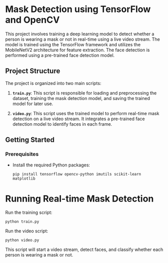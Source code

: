 # Mask Detection using TensorFlow and OpenCV

This project involves training a deep learning model to detect whether a person is wearing a mask or not in real-time using a live video stream. The model is trained using the TensorFlow framework and utilizes the MobileNetV2 architecture for feature extraction. The face detection is performed using a pre-trained face detection model.


## Project Structure

The project is organized into two main scripts:

1. **`train.py`**: This script is responsible for loading and preprocessing the dataset, training the mask detection model, and saving the trained model for later use.

2. **`video.py`**: This script uses the trained model to perform real-time mask detection on a live video stream. It integrates a pre-trained face detection model to identify faces in each frame.

## Getting Started

### Prerequisites

- Install the required Python packages:

  ```
  pip install tensorflow opencv-python imutils scikit-learn matplotlib
  ```
  
# Running Real-time Mask Detection
Run the training script:
```
python train.py
```

Run the video script:
```
python video.py
```
This script will start a video stream, detect faces, and classify whether each person is wearing a mask or not.
